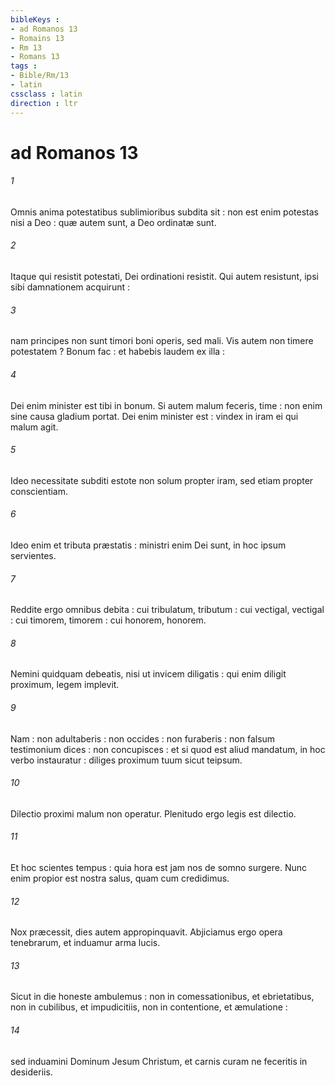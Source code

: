 ```yaml
---
bibleKeys : 
- ad Romanos 13
- Romains 13
- Rm 13
- Romans 13
tags : 
- Bible/Rm/13
- latin
cssclass : latin
direction : ltr
---
```


# ad Romanos 13

###### 1
Omnis anima potestatibus sublimioribus subdita sit : non est enim potestas nisi a Deo : quæ autem sunt, a Deo ordinatæ sunt.
###### 2
Itaque qui resistit potestati, Dei ordinationi resistit. Qui autem resistunt, ipsi sibi damnationem acquirunt :
###### 3
nam principes non sunt timori boni operis, sed mali. Vis autem non timere potestatem ? Bonum fac : et habebis laudem ex illa :
###### 4
Dei enim minister est tibi in bonum. Si autem malum feceris, time : non enim sine causa gladium portat. Dei enim minister est : vindex in iram ei qui malum agit.
###### 5
Ideo necessitate subditi estote non solum propter iram, sed etiam propter conscientiam.
###### 6
Ideo enim et tributa præstatis : ministri enim Dei sunt, in hoc ipsum servientes.
###### 7
Reddite ergo omnibus debita : cui tribulatum, tributum : cui vectigal, vectigal : cui timorem, timorem : cui honorem, honorem.
###### 8
Nemini quidquam debeatis, nisi ut invicem diligatis : qui enim diligit proximum, legem implevit.
###### 9
Nam : non adultaberis : non occides : non furaberis : non falsum testimonium dices : non concupisces : et si quod est aliud mandatum, in hoc verbo instauratur : diliges proximum tuum sicut teipsum.
###### 10
Dilectio proximi malum non operatur. Plenitudo ergo legis est dilectio.
###### 11
Et hoc scientes tempus : quia hora est jam nos de somno surgere. Nunc enim propior est nostra salus, quam cum credidimus.
###### 12
Nox præcessit, dies autem appropinquavit. Abjiciamus ergo opera tenebrarum, et induamur arma lucis.
###### 13
Sicut in die honeste ambulemus : non in comessationibus, et ebrietatibus, non in cubilibus, et impudicitiis, non in contentione, et æmulatione :
###### 14
sed induamini Dominum Jesum Christum, et carnis curam ne feceritis in desideriis.
